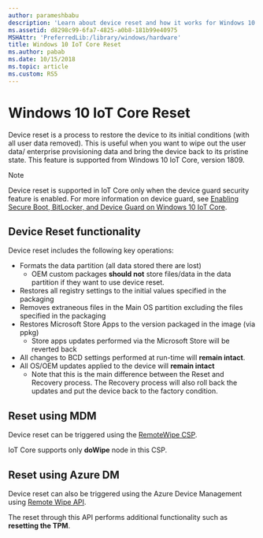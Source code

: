 ```yaml
---
author: parameshbabu
description: 'Learn about device reset and how it works for Windows 10 IoT Core devices..'
ms.assetid: d8298c99-6fa7-4825-a0b8-181b99e40975
MSHAttr: 'PreferredLib:/library/windows/hardware'
title: Windows 10 IoT Core Reset
ms.author: pabab
ms.date: 10/15/2018
ms.topic: article
ms.custom: RS5
---
```


# Windows 10 IoT Core Reset

Device reset is a process to restore the device to its initial conditions (with all user data removed). This is useful when you want to wipe out the user data/ enterprise provisioning data and bring the device back to its pristine state. This feature is supported from Windows 10 IoT Core, version 1809.

> [!NOTE]
> Device reset is supported in IoT Core only when the device guard security feature is enabled. For more information on device guard, see [Enabling Secure Boot, BitLocker, and Device Guard on Windows 10 IoT Core](/windows/iot-core/secure-your-device/securebootandbitlocker).

## Device Reset functionality

Device reset includes the following key operations:

- Formats the data partition (all data stored there are lost)
  - OEM custom packages **should not** store files/data in the data partition if they want to use device reset.
- Restores all registry settings to the initial values specified in the packaging
- Removes extraneous files in the Main OS partition excluding the files specified in the packaging
- Restores Microsoft Store Apps to the version packaged in the image (via ppkg)
  - Store apps updates performed via the Microsoft Store will be reverted back
- All changes to BCD settings performed at run-time will **remain intact**.
- All OS/OEM updates applied to the device will **remain intact**
  - Note that this is the main difference between the Reset and Recovery process. The Recovery process will also roll back the updates and put the device back to the factory condition.

## Reset using MDM

Device reset can be triggered using the [RemoteWipe CSP](/windows/client-management/mdm/remotewipe-csp).

IoT Core supports only **doWipe** node in this CSP.

## Reset using Azure DM

Device reset can also be triggered using the Azure Device Management using [Remote Wipe API](https://github.com/ms-iot/iot-core-azure-dm-client/blob/master/docs/remote-wipe.md).

The reset through this API performs additional functionality such as **resetting the TPM**.
